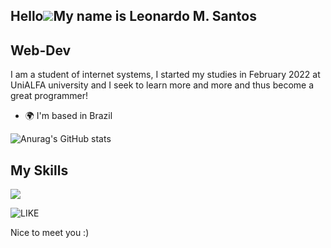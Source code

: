 Hello![](https://user-images.githubusercontent.com/18350557/176309783-0785949b-9127-417c-8b55-ab5a4333674e.gif)My name is Leonardo M. Santos
--------------------------------------------------------------------------------------------------------------------------------------------
Web-Dev 
--------------------------------------------------------------------------------------------------------------------------------------------
I am a student of internet systems, I started my studies in February 2022 at UniALFA university and I seek to learn more and more and thus become a great programmer!
* 🌍 I'm based in Brazil

![Anurag's GitHub stats](https://github-readme-stats.vercel.app/api?username=MaceiraDev&show_icons=true&theme=highcontrast)
## My Skills

<div style="display: inline_block"> 
    <p>
        <a href="https://skillicons.dev">
            <img src="https://skillicons.dev/icons?i=html,css,vue,js,php,nodejs,java,github,git,discord"/>
        </a>
    </p>
</div>

![LIKE](https://user-images.githubusercontent.com/110571911/200186761-a234d578-36d2-4cee-8f53-80340ffd406c.gif)

Nice to meet you :)


